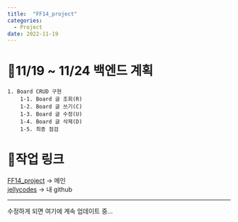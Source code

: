 ```yaml
---
title:  "FF14_project"
categories:
  - Project
date: 2022-11-19
---
```


# 🥞11/19 ~ 11/24 백엔드 계획
```
1. Board CRUD 구현
    1-1. Board 글 조회(R)
    1-2. Board 글 쓰기(C)
    1-3. Board 글 수정(U)
    1-4. Board 글 삭제(D)
    1-5. 최종 점검
```

# 📝작업 링크

[FF14_project](https://github.com/goalslee10/FF14_repository_v3.git) -> 메인 \
[jellycodes](https://github.com/jellycodes) -> 내 github

---
수정하게 되면 여기에 계속 업데이트 중...
